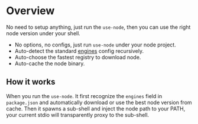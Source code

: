 # Overview

No need to setup anything, just run the `use-node`, then you can use the right node version under your shell.

- No options, no configs, just run `use-node` under your node project.
- Auto-detect the standard [engines](https://docs.npmjs.com/cli/v9/configuring-npm/package-json#engines) config recursively.
- Auto-choose the fastest registry to download node.
- Auto-cache the node binary.

## How it works

When you run the `use-node`. It first recognize the `engines` field in `package.json` and automatically download or use the best node version from cache.
Then it spawns a sub-shell and inject the node path to your PATH, your current stdio will transparently proxy to the sub-shell.
